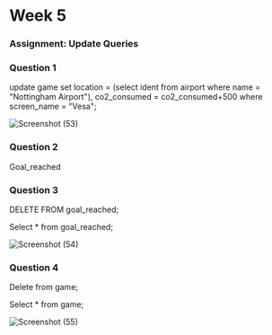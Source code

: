 # Week 5

### Assignment: Update Queries

### Question 1
update game
set  location = (select ident from airport where name = "Nottingham Airport"), co2_consumed = co2_consumed+500
where screen_name = "Vesa";

![Screenshot (53)](https://github.com/user-attachments/assets/17b8b94f-458c-4af8-92ac-27d82cd85e93)



### Question 2
Goal_reached

### Question 3
DELETE FROM goal_reached; 

Select * from goal_reached;

![Screenshot (54)](https://github.com/user-attachments/assets/b6efb3af-471c-476b-82df-a5505c334932)


### Question 4
Delete from game;

Select * from game;

![Screenshot (55)](https://github.com/user-attachments/assets/cb7b233c-9294-4ba4-9a87-f69152b822d6)

